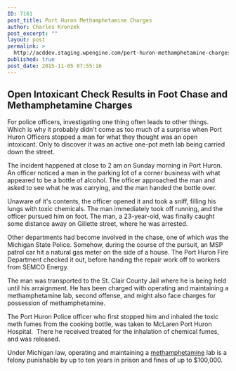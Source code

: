 ```yaml
---
ID: 7161
post_title: Port Huron Methamphetamine Charges
author: Charles Kronzek
post_excerpt: ""
layout: post
permalink: >
  http://acddev.staging.wpengine.com/port-huron-methamphetamine-charges.html
published: true
post_date: 2015-11-05 07:55:16
---
```

<h2><b>Open Intoxicant Check Results in Foot Chase and Methamphetamine Charges</b></h2>
For police officers, investigating one thing often leads to other things. Which is why it probably didn't come as too much of a surprise when Port Huron Officers stopped a man for what they thought was an open intoxicant. Only to discover it was an active one-pot meth lab being carried down the street.

<span style="font-weight: 400;">The incident happened at close to 2 am on Sunday morning in Port Huron. An officer noticed a man in the parking lot of a corner business with what appeared to be a bottle of alcohol. The officer approached the man and asked to see what he was carrying, and the man handed the bottle over.</span>

<span style="font-weight: 400;">Unaware of it's contents, the officer opened it and took a sniff, filling his lungs with toxic chemicals. The man immediately took off running, and the officer pursued him on foot. The man, a 23-year-old, was finally caught some distance away on Gillette street, where he was arrested.</span>

<span style="font-weight: 400;">Other departments had become involved in the chase, one of which was the Michigan State Police. Somehow, during the course of the pursuit, an MSP patrol car hit a natural gas meter on the side of a house. The Port Huron Fire Department checked it out, before handing the repair work off to workers from SEMCO Energy.</span>

<span style="font-weight: 400;">The man was transported to the St. Clair County Jail where he is being held until his arraignment. He has been charged with operating and maintaining a methamphetamine lab, second offense, and might also face charges for possession of methamphetamine.</span>

<span style="font-weight: 400;">The Port Huron Police officer who first stopped him and inhaled the toxic meth fumes from the cooking bottle, was taken to McLaren Port Huron Hospital.  There he received treated for the inhalation of chemical fumes, and was released.</span>

<span style="font-weight: 400;">Under Michigan law, operating and maintaining a <a href="http://acddev.staging.wpengine.com/methamphetamine.html" target="_blank">methamphetamine</a> lab is a felony punishable by up to ten years in prison and fines of up to $100,000.</span>